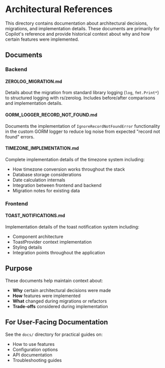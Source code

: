 # Architectural References

This directory contains documentation about architectural decisions, migrations, and implementation details. These documents are primarily for Copilot's reference and provide historical context about why and how certain features were implemented.

## Documents

### Backend

#### ZEROLOG_MIGRATION.md
Details about the migration from standard library logging (`log`, `fmt.Print*`) to structured logging with rs/zerolog. Includes before/after comparisons and implementation details.

#### GORM_LOGGER_RECORD_NOT_FOUND.md
Documents the implementation of `IgnoreRecordNotFoundError` functionality in the custom GORM logger to reduce log noise from expected "record not found" errors.

#### TIMEZONE_IMPLEMENTATION.md
Complete implementation details of the timezone system including:
- How timezone conversion works throughout the stack
- Database storage considerations
- Date calculation internals
- Integration between frontend and backend
- Migration notes for existing data

### Frontend

#### TOAST_NOTIFICATIONS.md
Implementation details of the toast notification system including:
- Component architecture
- ToastProvider context implementation
- Styling details
- Integration points throughout the application

## Purpose

These documents help maintain context about:
- **Why** certain architectural decisions were made
- **How** features were implemented
- **What** changed during migrations or refactors
- **Trade-offs** considered during implementation

## For User-Facing Documentation

See the `docs/` directory for practical guides on:
- How to use features
- Configuration options
- API documentation
- Troubleshooting guides
